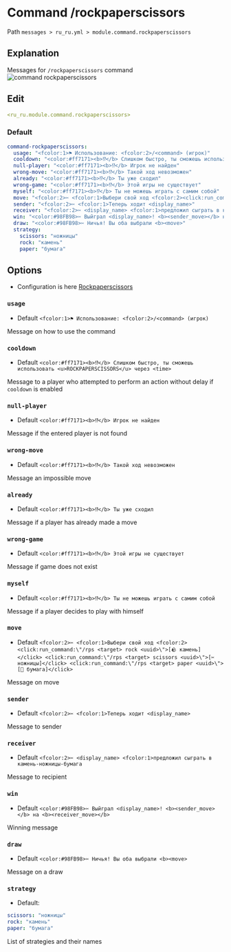 # Command /rockpaperscissors
Path `messages > ru_ru.yml > module.command.rockpaperscissors`

## Explanation
Messages for `/rockpaperscissors` command
![command rockpaperscissors](/commandrockpaperscissors.png)

## Edit
```yaml
<ru_ru.module.command.rockpaperscissors>
```

### Default
```yaml
command-rockpaperscissors:
  usage: "<fcolor:1>⚑ Использование: <fcolor:2>/<command> (игрок)"
  cooldown: "<color:#ff7171><b>⁉</b> Слишком быстро, ты сможешь использовать <u>ROCKPAPERSCISSORS</u> через <time>"
  null-player: "<color:#ff7171><b>⁉</b> Игрок не найден"
  wrong-move: "<color:#ff7171><b>⁉</b> Такой ход невозможен"
  already: "<color:#ff7171><b>⁉</b> Ты уже сходил"
  wrong-game: "<color:#ff7171><b>⁉</b> Этой игры не существует"
  myself: "<color:#ff7171><b>⁉</b> Ты не можешь играть с самим собой"
  move: "<fcolor:2>✂ <fcolor:1>Выбери свой ход <fcolor:2><click:run_command:\"/rps <target> rock <uuid>\">[🪨 камень]</click> <click:run_command:\"/rps <target> scissors <uuid>\">[✂ ножницы]</click> <click:run_command:\"/rps <target> paper <uuid>\">[🧻 бумага]</click>"
  sender: "<fcolor:2>✂ <fcolor:1>Теперь ходит <display_name>"
  receiver: "<fcolor:2>✂ <display_name> <fcolor:1>предложил сыграть в камень-ножницы-бумага"
  win: "<color:#98FB98>✂ Выйграл <display_name>! <b><sender_move></b> на <b><receiver_move></b>"
  draw: "<color:#98FB98>✂ Ничья! Вы оба выбрали <b><move>"
  strategy:
    scissors: "ножницы"
    rock: "камень"
    paper: "бумага"
```

## Options

- Configuration is here [Rockpaperscissors](/en/config/module/command/command-rockpaperscissors/)

### `usage`
- Default `<fcolor:1>⚑ Использование: <fcolor:2>/<command> (игрок)`

Message on how to use the command

### `cooldown`
- Default `<color:#ff7171><b>⁉</b> Слишком быстро, ты сможешь использовать <u>ROCKPAPERSCISSORS</u> через <time>`

Message to a player who attempted to perform an action without delay if `cooldown` is enabled

### `null-player`
- Default `<color:#ff7171><b>⁉</b> Игрок не найден`

Message if the entered player is not found

### `wrong-move`
- Default `<color:#ff7171><b>⁉</b> Такой ход невозможен`

Message an impossible move

### `already`
- Default `<color:#ff7171><b>⁉</b> Ты уже сходил`

Message if a player has already made a move

### `wrong-game`
- Default `<color:#ff7171><b>⁉</b> Этой игры не существует`

Message if game does not exist

### `myself`
- Default `<color:#ff7171><b>⁉</b> Ты не можешь играть с самим собой`

Message if a player decides to play with himself

### `move`
- Default `<fcolor:2>✂ <fcolor:1>Выбери свой ход <fcolor:2><click:run_command:\"/rps <target> rock <uuid>\">[🪨 камень]</click> <click:run_command:\"/rps <target> scissors <uuid>\">[✂ ножницы]</click> <click:run_command:\"/rps <target> paper <uuid>\">[🧻 бумага]</click>`

Message on move

### `sender`
- Default `<fcolor:2>✂ <fcolor:1>Теперь ходит <display_name>`

Message to sender

### `receiver`
- Default `<fcolor:2>✂ <display_name> <fcolor:1>предложил сыграть в камень-ножницы-бумага`

Message to recipient

### `win`
- Default `<color:#98FB98>✂ Выйграл <display_name>! <b><sender_move></b> на <b><receiver_move></b>`

Winning message

### `draw`
- Default `<color:#98FB98>✂ Ничья! Вы оба выбрали <b><move>`

Message on a draw

### `strategy`
- Default:
```yaml
scissors: "ножницы"
rock: "камень"
paper: "бумага"
```

List of strategies and their names


